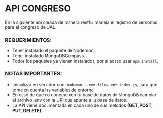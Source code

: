 # API CONGRESO

En la siguiente api creada de manera restful maneja el registro de personas para el congreso de UAL.

### REQUERIMIENTOS:
- Tener instalado el paquete de Nodemon.
- Tener instalado MongoDBCompass.
- Todos los paquetes ya vienen instalados, por si acaso usar `npm install`.

### NOTAS IMPORTANTES:
- Inicializar en servidor con: `nodemon --env-file=.env index.js`, para que tome en cuenta las variables de entorno.
- En caso de que no conecte con tu base de datos de MongoDB cambiar el archivo .env con la URI que apunte a tu base de datos.
- La API viene documentada en cada uno de sus metodos **(GET, POST, PUT, DELETE)**.
